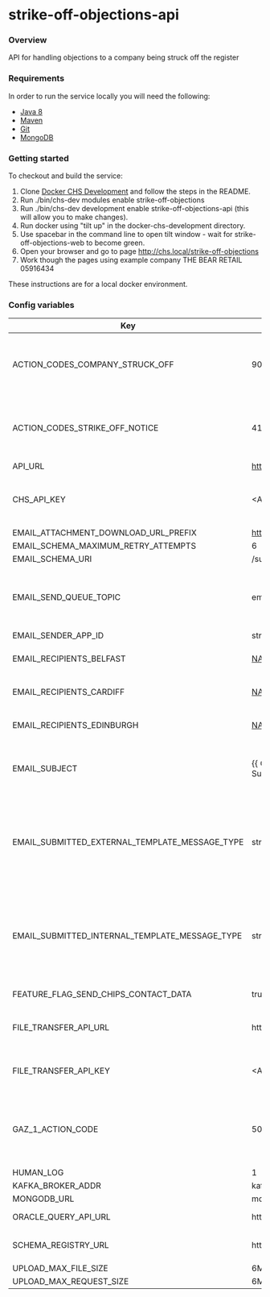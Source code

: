 # strike-off-objections-api

### Overview
API for handling objections to a company being struck off the register

### Requirements

In order to run the service locally you will need the following:

- [Java 8](http://www.oracle.com/technetwork/java/javase/downloads/jdk8-downloads-2133151.html)
- [Maven](https://maven.apache.org/download.cgi)
- [Git](https://git-scm.com/downloads)
- [MongoDB](https://www.mongodb.com/)

### Getting started

To checkout and build the service:
1. Clone [Docker CHS Development](https://github.com/companieshouse/docker-chs-development) and follow the steps in the README.
2. Run ./bin/chs-dev modules enable strike-off-objections
3. Run ./bin/chs-dev development enable strike-off-objections-api (this will allow you to make changes).
4. Run docker using "tilt up" in the docker-chs-development directory.
5. Use spacebar in the command line to open tilt window - wait for strike-off-objections-web to become green.
6. Open your browser and go to page http://chs.local/strike-off-objections
7. Work though the pages using example company THE BEAR RETAIL 05916434

These instructions are for a local docker environment.

### Config variables

Key             | Example Value   | Description
----------------|---------------- |------------------------------------
ACTION_CODES_COMPANY_STRUCK_OFF | 90,9000,9100 | Company already struck off. Objections cannot be raised.
ACTION_CODES_STRIKE_OFF_NOTICE | 4100,4300,4400,5000 | Notice given, but not struck off. Objections allowed.
API_URL | http://api.chs.local:4001 |
CHS_API_KEY | <API_KEY> | Secures access to the objections api.
EMAIL_ATTACHMENT_DOWNLOAD_URL_PREFIX | http://chs.local/strike-off-objections/download |
EMAIL_SCHEMA_MAXIMUM_RETRY_ATTEMPTS | 6 |
EMAIL_SCHEMA_URI | /subjects/email-send/versions/latest |
EMAIL_SEND_QUEUE_TOPIC | email-send | kafka queue for the internal and external confirmation emails.
EMAIL_SENDER_APP_ID | strike_off_objections |
EMAIL_RECIPIENTS_BELFAST | NAME@companieshouse.gov.uk | Internal email addresses.
EMAIL_RECIPIENTS_CARDIFF | NAME@companieshouse.gov.uk | Internal email addresses.
EMAIL_RECIPIENTS_EDINBURGH | NAME@companieshouse.gov.uk | Internal email addresses.
EMAIL_SUBJECT | {{ COMPANY_NUMBER }}: Objection Application Submitted | Reference to company objection is raised against.
EMAIL_SUBMITTED_EXTERNAL_TEMPLATE_MESSAGE_TYPE | strike_off_objections_application_submitted_external | Ensures notification api sends the correct email relating to what the user has requested.
EMAIL_SUBMITTED_INTERNAL_TEMPLATE_MESSAGE_TYPE | strike_off_objections_application_submitted_internal | Ensures notification api sends the correct email relating to what the user has requested.
FEATURE_FLAG_SEND_CHIPS_CONTACT_DATA | true | Temporary feature flag.
FILE_TRANSFER_API_URL | https://<AWS_URL>/strike-off-objections/files | Allows upload of user documents.
FILE_TRANSFER_API_KEY | <API_KEY> | Secures access to the file transfer api.
GAZ_1_ACTION_CODE | 5000 | As above notice given, but not struck off objections allowed.
HUMAN_LOG | 1 |
KAFKA_BROKER_ADDR | kafka:9092 |
MONGODB_URL | mongodb://mongo |
ORACLE_QUERY_API_URL | http://oracle-query-api:8080 | Company lookup.
SCHEMA_REGISTRY_URL | http://chs-kafka-schemas | Where email schema is stored.
UPLOAD_MAX_FILE_SIZE | 6MB |
UPLOAD_MAX_REQUEST_SIZE | 6MB |
